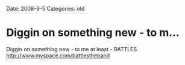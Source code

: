 Date: 2008-9-5
Categories: old

# Diggin on something new - to m...

Diggin on something new - to me at least - BATTLES http://www.myspace.com/battlestheband
